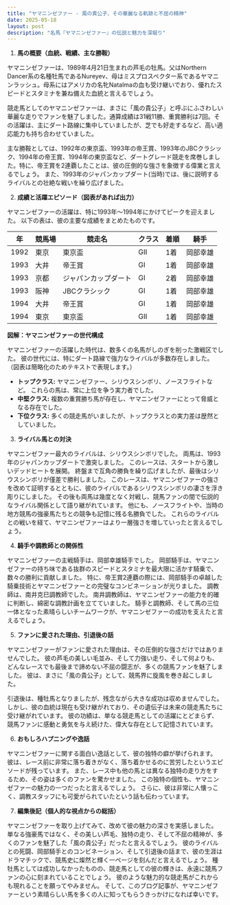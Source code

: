 ```yaml
---
title: "ヤマニンゼファー - 風の貴公子、その華麗なる軌跡と不屈の精神"
date: 2025-05-18
layout: post
description: "名馬『ヤマニンゼファー』の伝説と魅力を深堀り"
---
```


1. **馬の概要（血統、戦績、主な勝鞍）**

ヤマニンゼファーは、1989年4月21日生まれの芦毛の牡馬。父はNorthern Dancer系の名種牡馬であるNureyev、母はミスプロスペクター系であるヤマニンラッシュ。母系にはアメリカの名牝Natalmaの血も受け継いでおり、優れたスピードとスタミナを兼ね備えた血統と言えるでしょう。  

競走馬としてのヤマニンゼファーは、まさに「風の貴公子」と呼ぶにふさわしい華麗な走りでファンを魅了しました。通算成績は31戦11勝、重賞勝利は7回。その活躍は、主にダート路線に集中していましたが、芝でも好走するなど、高い適応能力も持ち合わせていました。

主な勝鞍としては、1992年の東京盃、1993年の帝王賞、1993年のJBCクラシック、1994年の帝王賞、1994年の東京盃など、ダートグレード競走を席巻しました。特に、帝王賞を2連覇したことは、彼の圧倒的な強さを象徴する偉業と言えるでしょう。  また、1993年のジャパンカップダート(当時)では、後に説明するライバルとの壮絶な戦いを繰り広げました。


2. **成績と活躍エピソード（図表があれば出力）**

ヤマニンゼファーの活躍は、特に1993年～1994年にかけてピークを迎えました。  以下の表は、彼の主要な成績をまとめたものです。

| 年 | 競馬場 | 競走名 | クラス | 着順 | 騎手 |
|---|---|---|---|---|---|
| 1992 | 東京 | 東京盃 | GII | 1着 |  岡部幸雄 |
| 1993 | 大井 | 帝王賞 | GI | 1着 | 岡部幸雄 |
| 1993 | 京都 | ジャパンカップダート | GI | 2着 | 岡部幸雄 |
| 1993 | 阪神 | JBCクラシック | GI | 1着 | 岡部幸雄 |
| 1994 | 大井 | 帝王賞 | GI | 1着 | 岡部幸雄 |
| 1994 | 東京 | 東京盃 | GII | 1着 | 岡部幸雄 |


**図解：ヤマニンゼファーの世代構成**

ヤマニンゼファーの活躍した時代は、数多くの名馬がしのぎを削った激戦区でした。  彼の世代には、特にダート路線で強力なライバルが多数存在しました。  （図表は簡略化のためテキストで表現します。）

* **トップクラス:**  ヤマニンゼファー、シリウスシンボリ、ノースフライトなど。  これらの馬は、常に上位を争う実力者でした。
* **中堅クラス:**  複数の重賞勝ち馬が存在し、ヤマニンゼファーにとって脅威となる存在でした。
* **下位クラス:**  多くの競走馬がいましたが、トップクラスとの実力差は歴然としていました。


3. **ライバル馬との対決**

ヤマニンゼファー最大のライバルは、シリウスシンボリでした。  両馬は、1993年のジャパンカップダートで激突しました。  このレースは、スタートから激しいデッドヒートを展開。  終盤まで互角の勝負を繰り広げましたが、最後はシリウスシンボリが僅差で勝利しました。  このレースは、ヤマニンゼファーの強さを改めて証明するとともに、彼のライバルであるシリウスシンボリの凄さを浮き彫りにしました。  その後も両馬は幾度となく対戦し、競馬ファンの間で伝説的なライバル関係として語り継がれています。  他にも、ノースフライトや、当時の地方競馬の強豪馬たちとの競争も記憶に残る名勝負でした。  これらのライバルとの戦いを経て、ヤマニンゼファーはより一層強さを増していったと言えるでしょう。


4. **騎手や調教師との関係性**

ヤマニンゼファーの主戦騎手は、岡部幸雄騎手でした。  岡部騎手は、ヤマニンゼファーの持ち味である抜群のスピードとスタミナを最大限に活かす騎乗で、数々の勝利に貢献しました。  特に、帝王賞2連覇の際には、岡部騎手の卓越した騎乗技術とヤマニンゼファーとの完璧なコンビネーションが光りました。  調教師は、南井克巳調教師でした。  南井調教師は、ヤマニンゼファーの能力を的確に判断し、綿密な調教計画を立てていました。  騎手と調教師、そして馬の三位一体となった素晴らしいチームワークが、ヤマニンゼファーの成功を支えたと言えるでしょう。


5. **ファンに愛された理由、引退後の話**

ヤマニンゼファーがファンに愛された理由は、その圧倒的な強さだけではありませんでした。  彼の芦毛の美しい毛並み、そして力強い走り、そして何よりも、どんなレースでも最後まで諦めない不屈の闘志が、多くの競馬ファンを魅了しました。  彼は、まさに「風の貴公子」として、競馬界に旋風を巻き起こしました。

引退後は、種牡馬となりましたが、残念ながら大きな成功は収めませんでした。しかし、彼の血統は現在も受け継がれており、その遺伝子は未来の競走馬たちに受け継がれています。  彼の功績は、単なる競走馬としての活躍にとどまらず、競馬ファンに感動と勇気を与え続けた、偉大な存在として記憶されています。


6. **おもしろハプニングや逸話**

ヤマニンゼファーに関する面白い逸話として、彼の独特の癖が挙げられます。  彼は、レース前に非常に落ち着きがなく、落ち着かせるのに苦労したというエピソードが残っています。  また、レース中も他の馬とは異なる独特の走り方をするため、その姿は多くのファンを驚かせました。  この独特の個性も、ヤマニンゼファーの魅力の一つだったと言えるでしょう。  さらに、彼は非常に人懐っこく、調教スタッフにも可愛がられていたという話も伝わっています。


7. **編集後記（個人的な視点からの総括）**

ヤマニンゼファーを取り上げてみて、改めて彼の魅力の深さを実感しました。  単なる強豪馬ではなく、その美しい芦毛、独特の走り、そして不屈の精神が、多くのファンを魅了した「風の貴公子」だったと言えるでしょう。  彼のライバルとの死闘、岡部騎手とのコンビネーション、そして引退後の話まで、彼の生涯はドラマチックで、競馬史に燦然と輝く一ページを刻んだと言えるでしょう。  種牡馬としては成功しなかったものの、競走馬としての彼の輝きは、永遠に競馬ファンの心に刻まれていることでしょう。  彼のような魅力的な競走馬がこれからも現れることを願ってやみません。  そして、このブログ記事が、ヤマニンゼファーという素晴らしい馬を多くの人に知ってもらうきっかけになれば幸いです。
